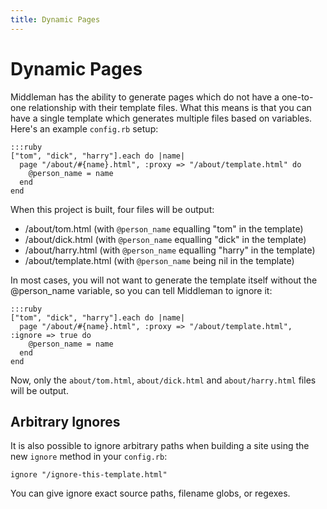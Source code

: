 ```yaml
---
title: Dynamic Pages
---
```


# Dynamic Pages

Middleman has the ability to generate pages which do not have a one-to-one relationship with their template files. What this means is that you can have a single template which generates multiple files based on variables. Here's an example `config.rb` setup:

    :::ruby
    ["tom", "dick", "harry"].each do |name|
      page "/about/#{name}.html", :proxy => "/about/template.html" do
        @person_name = name
      end
    end

When this project is built, four files will be output:

* /about/tom.html (with `@person_name` equalling "tom" in the template)
* /about/dick.html (with `@person_name` equalling "dick" in the template)
* /about/harry.html (with `@person_name` equalling "harry" in the template)
* /about/template.html (with `@person_name` being nil in the template)

In most cases, you will not want to generate the template itself without the @person_name variable, so you can tell Middleman to ignore it:

    :::ruby
    ["tom", "dick", "harry"].each do |name|
      page "/about/#{name}.html", :proxy => "/about/template.html", :ignore => true do
        @person_name = name
      end
    end

Now, only the `about/tom.html`, `about/dick.html` and `about/harry.html` files will be output.

## Arbitrary Ignores

It is also possible to ignore arbitrary paths when building a site using the new `ignore` method in your `config.rb`:

    ignore "/ignore-this-template.html"

You can give ignore exact source paths, filename globs, or regexes.
